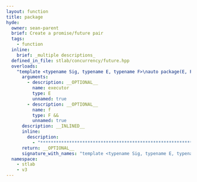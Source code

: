 ```yaml
---
layout: function
title: package
hyde:
  owner: sean-parent
  brief: Create a promise/future pair
  tags:
    - function
  inline:
    brief: _multiple descriptions_
  defined_in_file: stlab/concurrency/future.hpp
  overloads:
    "template <typename Sig, typename E, typename F>\nauto package(E, F &&) -> std::pair<detail::packaged_task_from_signature_t<Sig>, detail::reduced_result_t<Sig>>":
      arguments:
        - description: __OPTIONAL__
          name: executor
          type: E
          unnamed: true
        - description: __OPTIONAL__
          name: f
          type: F &&
          unnamed: true
      description: __INLINED__
      inline:
        description:
          - "***********************************************************************************************"
      return: __OPTIONAL__
      signature_with_names: "template <typename Sig, typename E, typename F>\nauto package(E executor, F && f) -> std::pair<detail::packaged_task_from_signature_t<Sig>, detail::reduced_result_t<Sig>>"
  namespace:
    - stlab
    - v3
---
```

